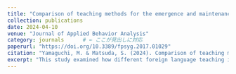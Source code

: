 ```yaml
---
title: "Comparison of teaching methods for the emergence and maintenance of untaught relations in foreign language vocabulary acquisition: A systematic replication"
collection: publications
date: 2024-04-10
venue: "Journal of Applied Behavior Analysis"
category: journals      # ← ここが見出しに対応
paperurl: "https://doi.org/10.3389/fpsyg.2017.01029"
citation: "Yamaguchi, M. & Matsuda, S. (2024). Comparison of teaching methods for the emergence and maintenance of untaught relations in foreign language vocabulary acquisition: A systematic replication. Journal of Applied Behavior Analysis, 2024, 57(3), 763-775. https://doi.org/10.1002/jaba.1075"
excerpt: "This study examined how different foreign language teaching interactions shape emergent verbal relations, offering insights for designing technology-assisted learning systems that leverage behavioral principles."
---
```

